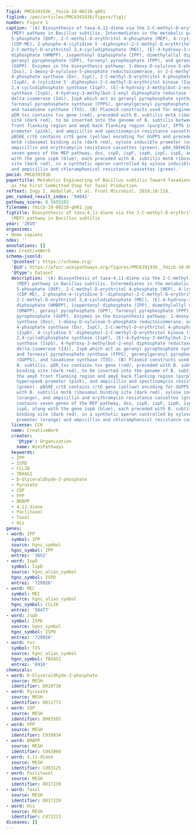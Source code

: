 ```yaml
---
figid: PMC6391936__fmicb-10-00218-g001
figlink: /pmc/articles/PMC6391936/figure/fig1/
number: Figure 1
caption: '(A) Biosynthesis of taxa-4,11-diene via the 2-C-methyl-D-erythritol-4-phosphate
  (MEP) pathway in Bacillus subtilis. Intermediates in the metabolic pathway: 1-deoxy-D-xylulose
  5-phosphate (DXP), 2-C-methyl-D-erythritol 4-phosphate (MEP), 4-(cytidine 5′-diphospho)-2-C-methyl-D-erythritol
  (CDP-ME), 2-phospho-4-(cytidine 5′-diphospho)-2-C-methyl-D-erythritol (CDP-MEP),
  2-C-methyl-D-erythritol 2,4-cyclodiphosphate (MEC), (E)-4-hydroxy-3-methylbut-2-en-1-yl
  diphosphate (HMBPP), isopentenyl diphosphate (IPP), dimethylallyl diphosphate (DMAPP),
  geranyl pyrophosphate (GPP), farnesyl pyrophosphate (FPP), and geranylgeranyl pyrophosphate
  (GGPP). Enzymes in the biosynthesis pathway: 1-deoxy-D-xylulose-5-phosphate synthase
  (Dxs), 1-deoxy-D-xylulose-5-phosphate reductoisomerase, or 2-C-methyl-D-erythritol
  4-phosphate synthase (Dxr, IspC), 2-C-methyl-D-erythritol 4-phosphate cytidylyltransferase
  (IspD), 4-(cytidine 5′-diphospho)-2-C-methyl-D-erythritol kinase (IspE), 2-C-methyl-D-erythritol
  2,4-cyclodiphosphate synthase (IspF), (E)-4-hydroxy-3-methylbut-2-enyl-diphosphate
  synthase (IspG), 4-hydroxy-3-methylbut-2-enyl diphosphate reductase (IspH), isopentenyldiphosphate
  delta-isomerase (Idi), IspA which act as geranyl pyrophosphate synthase (GPPS) and
  farnesyl pyrophosphate synthase (FPPS), geranylgeranyl pyrophosphate synthase (GGPPS),
  and taxadiene synthase (TXS). (B) Plasmid constructs used for engineering B. subtilis.
  pDR_txs contains txs gene (red), preceded with B. subtilis mntA ribosomal binding
  site (dark red), to be inserted into the genome of B. subtilis between the amyE
  front flanking region and amyE back flanking region (purple), IPTG inducible hyperspank
  promoter (pink), and ampicillin and spectinomycin resistance cassettes (green).
  pBS0E_crtE contains crtE gene (yellow) encoding for GGPPS and preceded with B. subtilis
  mntA ribosomal binding site (dark red), xylose inducible promoter (orange), and
  ampicillin and erythromycin resistance cassettes (green). p04_SDFHCEGA contains
  seven genes of the MEP pathway, dxs, ispD, ispF, ispH, ispC, ispE, and ispG, along
  with the gene ispA (blue), each preceded with B. subtilis mntA ribosomal binding
  site (dark red), in a synthetic operon controlled by xylose inducible promoter (orange)
  and ampicillin and chloramphenicol resistance cassettes (green).'
pmcid: PMC6391936
papertitle: Metabolic Engineering of Bacillus subtilis Toward Taxadiene Biosynthesis
  as the First Committed Step for Taxol Production.
reftext: Ingy I. Abdallah, et al. Front Microbiol. 2019;10:218.
pmc_ranked_result_index: '94841'
pathway_score: 0.5655202
filename: fmicb-10-00218-g001.jpg
figtitle: Biosynthesis of taxa-4,11-diene via the 2-C-methyl-D-erythritol-4-phosphate
  (MEP) pathway in Bacillus subtilis
year: '2019'
organisms:
- Homo sapiens
ndex: ''
annotations: []
seo: CreativeWork
schema-jsonld:
  '@context': https://schema.org/
  '@id': https://pfocr.wikipathways.org/figures/PMC6391936__fmicb-10-00218-g001.html
  '@type': Dataset
  description: '(A) Biosynthesis of taxa-4,11-diene via the 2-C-methyl-D-erythritol-4-phosphate
    (MEP) pathway in Bacillus subtilis. Intermediates in the metabolic pathway: 1-deoxy-D-xylulose
    5-phosphate (DXP), 2-C-methyl-D-erythritol 4-phosphate (MEP), 4-(cytidine 5′-diphospho)-2-C-methyl-D-erythritol
    (CDP-ME), 2-phospho-4-(cytidine 5′-diphospho)-2-C-methyl-D-erythritol (CDP-MEP),
    2-C-methyl-D-erythritol 2,4-cyclodiphosphate (MEC), (E)-4-hydroxy-3-methylbut-2-en-1-yl
    diphosphate (HMBPP), isopentenyl diphosphate (IPP), dimethylallyl diphosphate
    (DMAPP), geranyl pyrophosphate (GPP), farnesyl pyrophosphate (FPP), and geranylgeranyl
    pyrophosphate (GGPP). Enzymes in the biosynthesis pathway: 1-deoxy-D-xylulose-5-phosphate
    synthase (Dxs), 1-deoxy-D-xylulose-5-phosphate reductoisomerase, or 2-C-methyl-D-erythritol
    4-phosphate synthase (Dxr, IspC), 2-C-methyl-D-erythritol 4-phosphate cytidylyltransferase
    (IspD), 4-(cytidine 5′-diphospho)-2-C-methyl-D-erythritol kinase (IspE), 2-C-methyl-D-erythritol
    2,4-cyclodiphosphate synthase (IspF), (E)-4-hydroxy-3-methylbut-2-enyl-diphosphate
    synthase (IspG), 4-hydroxy-3-methylbut-2-enyl diphosphate reductase (IspH), isopentenyldiphosphate
    delta-isomerase (Idi), IspA which act as geranyl pyrophosphate synthase (GPPS)
    and farnesyl pyrophosphate synthase (FPPS), geranylgeranyl pyrophosphate synthase
    (GGPPS), and taxadiene synthase (TXS). (B) Plasmid constructs used for engineering
    B. subtilis. pDR_txs contains txs gene (red), preceded with B. subtilis mntA ribosomal
    binding site (dark red), to be inserted into the genome of B. subtilis between
    the amyE front flanking region and amyE back flanking region (purple), IPTG inducible
    hyperspank promoter (pink), and ampicillin and spectinomycin resistance cassettes
    (green). pBS0E_crtE contains crtE gene (yellow) encoding for GGPPS and preceded
    with B. subtilis mntA ribosomal binding site (dark red), xylose inducible promoter
    (orange), and ampicillin and erythromycin resistance cassettes (green). p04_SDFHCEGA
    contains seven genes of the MEP pathway, dxs, ispD, ispF, ispH, ispC, ispE, and
    ispG, along with the gene ispA (blue), each preceded with B. subtilis mntA ribosomal
    binding site (dark red), in a synthetic operon controlled by xylose inducible
    promoter (orange) and ampicillin and chloramphenicol resistance cassettes (green).'
  license: CC0
  name: CreativeWork
  creator:
    '@type': Organization
    name: WikiPathways
  keywords:
  - IPP
  - ISPD
  - CCL28
  - TBXAS1
  - D-Glyceraldhyde-3-phosphate
  - Pyruvate
  - CDP
  - FPP
  - DMAPP
  - 4,11-diene
  - Paclitaxel
  - Taxol
  - His
genes:
- word: IPP
  symbol: IPP
  source: hgnc_symbol
  hgnc_symbol: IPP
  entrez: '3652'
- word: IspD
  symbol: IspD
  source: hgnc_alias_symbol
  hgnc_symbol: ISPD
  entrez: '729920'
- word: MEC
  symbol: MEC
  source: hgnc_alias_symbol
  hgnc_symbol: CCL28
  entrez: '56477'
- word: ispD
  symbol: ISPD
  source: hgnc_symbol
  hgnc_symbol: ISPD
  entrez: '729920'
- word: txs
  symbol: TXS
  source: hgnc_alias_symbol
  hgnc_symbol: TBXAS1
  entrez: '6916'
chemicals:
- word: D-Glyceraldhyde-3-phosphate
  source: MESH
  identifier: D010710
- word: Pyruvate
  source: MESH
  identifier: D011773
- word: CDP
  source: MESH
  identifier: D003565
- word: FPP
  source: MESH
  identifier: C039834
- word: DMAPP
  source: MESH
  identifier: C043060
- word: 4,11-diene
  source: MESH
  identifier: C093125
- word: Paclitaxel
  source: MESH
  identifier: D017239
- word: Taxol
  source: MESH
  identifier: D017239
- word: His
  source: MESH
  identifier: C471213
diseases: []
---
```

